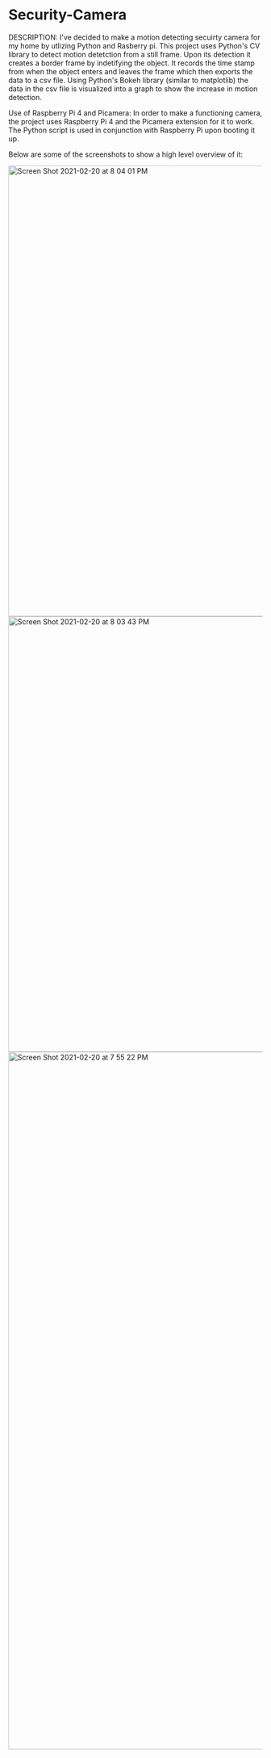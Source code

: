 # Security-Camera
DESCRIPTION:
I've decided to make a motion detecting secuirty camera for my home by utlizing Python and Rasberry pi.
This project uses Python's CV library to detect motion detetction from a still frame. Upon its detection it creates a border frame by indetifying the object. It records the time stamp from when the object enters and leaves the frame which then exports the data to a csv file. Using Python's Bokeh library (similar to matplotlib) the data in the csv file is visualized into a graph to show the increase in motion detection.

Use of Raspberry Pi 4 and Picamera:
In order to make a functioning camera, the project uses Raspberry Pi 4 and the Picamera extension for it to work. The Python script is used in conjunction with Raspberry Pi upon booting it up.

Below are some of the screenshots to show a high level overview of it:

<img width="893" alt="Screen Shot 2021-02-20 at 8 04 01 PM" src="https://user-images.githubusercontent.com/40875745/108616685-8bbaee00-73c4-11eb-9c52-964d66016389.png">


<img width="863" alt="Screen Shot 2021-02-20 at 8 03 43 PM" src="https://user-images.githubusercontent.com/40875745/108616699-b9a03280-73c4-11eb-88c8-eda5baf6601f.png">


<img width="1382" alt="Screen Shot 2021-02-20 at 7 55 22 PM" src="https://user-images.githubusercontent.com/40875745/108616701-bc028c80-73c4-11eb-8439-a20c1e632e32.png">

